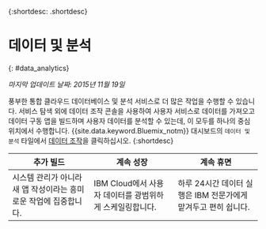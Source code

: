 {:shortdesc: .shortdesc} 

# 데이터 및 분석
{: #data_analytics}

*마지막 업데이트 날짜: 2015년 11월 19일*

풍부한 통합 클라우드 데이터베이스 및 분석 서비스로 더 많은 작업을 수행할 수 있습니다.
서비스 탐색 외에 데이터 조작 콘솔을 사용하여 사용자 서비스로 데이터를 가져오고
데이터 구동 앱을 빌드하며 사용자 데이터를 분석할 수 있는데, 이 모두를 하나의 중심 위치에서 수행합니다.
{{site.data.keyword.Bluemix_notm}} 대시보드의 `데이터 및 분석` 타일에서 [데이터 조작](https://console.ng.bluemix.net/data/services/)을 클릭하십시오.
{:shortdesc}


추가 빌드 | 계속 성장 | 계속 휴면
---- | ---- | ----
시스템 관리가 아니라 새 앱 작성이라는 흥미로운 작업에 집중합니다.  | IBM Cloud에서 사용자 데이터를 광범위하게 스케일링합니다.  | 하루 24시간 데이터 실행은 IBM 전문가에게 맡겨두고 편히 쉽니다. 
